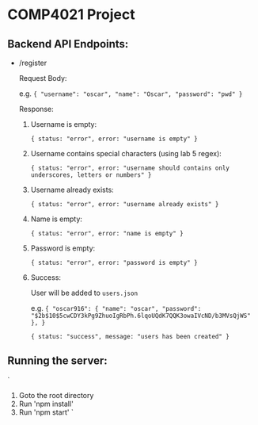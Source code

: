 # COMP4021 Project

## Backend API Endpoints:

- /register

  Request Body:

  e.g. `{
  "username": "oscar",
  "name": "Oscar",
  "password": "pwd"
}`

  Response:

  1. Username is empty:
  
        `{ status: "error", error: "username is empty" }`

  2. Username contains special characters (using lab 5 regex):
  
        `{ status: "error", error: "username should contains only underscores, letters or numbers" }`

  3. Username already exists:
  
        `{ status: "error", error: "username already exists" }`

  4. Name is empty:
  
        `{ status: "error", error: "name is empty" }`

  5. Password is empty:
  
        `{ status: "error", error: "password is empty" }`

  6. Success:
  
        User will be added to `users.json`

        e.g. `{
            "oscar916": {
            "name": "oscar",
            "password": "$2b$10$5cwCDY3kPg9ZhuoIgRbPh.6lqoUQdK7QQK3owaIVcND/b3MVsQjWS"
            },
        }`
  
        `{ status: "success", message: "users has been created" }`

## Running the server:
`
1. Goto the root directory
2. Run 'npm install'
3. Run 'npm start'
`